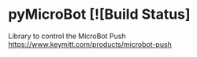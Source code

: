 # pyMicroBot [![Build Status]
Library to control the MicroBot Push https://www.keymitt.com/products/microbot-push

